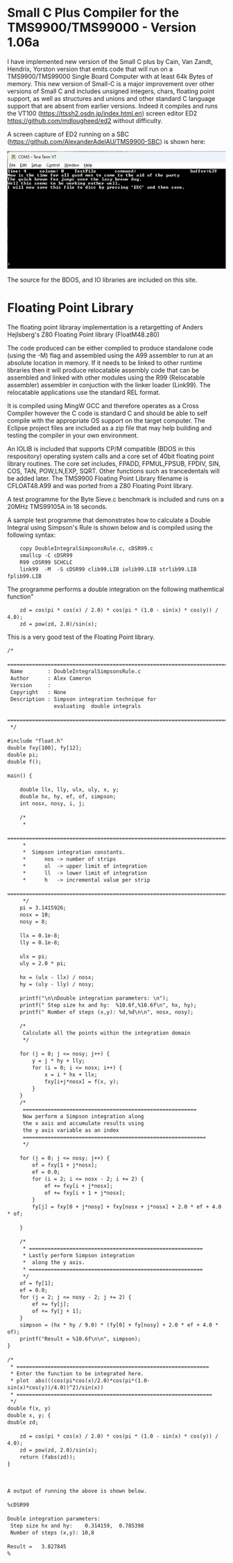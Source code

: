 # Small C Plus Compiler for the TMS9900/TMS99000 - Version 1.06a
I have implemented new version of the Small C plus by  Cain, Van Zandt, Hendrix, Yorston version that emits code that will run on a TMS9900/TMS99000 
Single Board Computer with at least 64k Bytes of memory.   This new version of Small-C is a major improvement over other versions of Small C and includes unsigned integers, chars, floating point support, as well as structures and unions and other standard C language support that are absent from earlier versions.  Indeed it compiles and runs the VT100 (https://ttssh2.osdn.jp/index.html.en) screen editor ED2 https://github.com/mdlougheed/ed2  without difficulty. 

A screen capture of ED2 running on a SBC (https://github.com/AlexanderAdelAU/TMS9900-SBC) is shown here:

<div style="text-align:center;">
    <img src="images/Ed2.png" alt="Screen capture" width="600">
</div>


The source for the BDOS, and IO libraries are included on this site.

# Floating Point Library
The floating point libraray implementation is a retargetting of  Anders Hejlsberg's Z80 Floating Point library (FloatM48.z80)

The code produced can be either compiled to produce standalone code (using the -M) flag and assembled using the A99 assembler to run at an absolute location in memory.  If it needs to be linked to other runtime libraries then it will produce relocatable assembly code that can be assembled and linked with other modules using the R99 (Relocatable assembler) assembler in conjuction with the linker loader (Link99).  The relocatable applications use the standard REL format.

It is compiled using MingW GCC and therefore operates as a Cross Compiler however the C code is standard C and 
should be able to self compile with the appropriate OS support on the target computer.  The Eclipse project files are included as a zip file that
may help building and testing the compiler in your own environment.

An IOLIB is included that supports CP/M compatible (BDOS in this respository) operating system calls and a core set of 40bit floating point library routines.  The core set includes, FPADD, FPMUL,FPSUB, FPDIV, SIN, COS, TAN, POW,LN,EXP, SQRT.   Other functions such as trancedentals will be added later.  The TMS9900 Floating Point Library filename is CFLOAT48.A99 and was ported from a Z80 Floating Point library.

A test programme for the Byte Sieve.c benchmark is included and runs on a 20MHz TMS99105A in 18 seconds.

A sample test programme that demonstrates how to calculate a Double Integral using Simpson's Rule is shown below and is compiled using the following syntax:

```
	copy DoubleIntegralSimpsonsRule.c, cDSR99.c
	smallcp -C cDSR99
	R99 cDSR99 SCHCLC
	link99  -M  -S cDSR99 clib99.LIB iolib99.LIB strlib99.LIB fplib99.LIB
```

The programme performs a double integration on the following mathemtical function"

```
	zd = cos(pi * cos(x) / 2.0) * cos(pi * (1.0 - sin(x) * cos(y)) / 4.0);
	zd = pow(zd, 2.0)/sin(x);
```

This is a very good test of the Floating Point library.

```
/*
 ============================================================================
 Name        : DoubleIntegralSimpsonsRule.c
 Author      : Alex Cameron
 Version     :
 Copyright   : None
 Description : Simpson integration technique for
 	 	 	   evaluating  double integrals
 ============================================================================
 */

#include "float.h"
double fxy[100], fy[12];
double pi;
double f();

main() {

	double llx, lly, ulx, uly, x, y;
	double hx, hy, ef, of, simpson;
	int nosx, nosy, i, j;

	/*
	 *
	============================================================================
	 *
	 *	Simpson integration constants.
	 *		nos -> number of strips
	 *		ul  -> upper limit of integration
	 *		ll  -> lower limit of integration
	 *		h   -> incremental value per strip
	 =============================================================================
	 */
	pi = 3.1415926;
	nosx = 10;
	nosy = 8;

	llx = 0.1e-8;
	lly = 0.1e-8;

	ulx = pi;
	uly = 2.0 * pi;

	hx = (ulx - llx) / nosx;
	hy = (uly - lly) / nosy;

	printf("\n\nDouble integration parameters: \n");
	printf(" Step size hx and hy:  %10.6f,%10.6f\n", hx, hy);
	printf(" Number of steps (x,y): %d,%d\n\n", nosx, nosy);

	/*
	 Calculate all the points within the integration domain
	 */

	for (j = 0; j <= nosy; j++) {
		y = j * hy + lly;
		for (i = 0; i <= nosx; i++) {
			x = i * hx + llx;
			fxy[i+j*nosx] = f(x, y);
		}
	}
	/*
	 ========================================================
	 Now perform a Simpson integration along
	 the x axis and accumulate results using
	 the y axis variable as an index
	 ===========================================================
	 */

	for (j = 0; j <= nosy; j++) {
		of = fxy[1 + j*nosx];
		ef = 0.0;
		for (i = 2; i <= nosx - 2; i += 2) {
			ef += fxy[i + j*nosx];
			of += fxy[i + 1 + j*nosx];
		}
		fy[j] = fxy[0 + j*nosy] + fxy[nosx + j*nosx] + 2.0 * ef + 4.0 * of;

	}

	/*
	 * ========================================================
	 * Lastly perform Simpson integration
	 *  along the y axis.
	 * ========================================================
	 */
	of = fy[1];
	ef = 0.0;
	for (j = 2; j <= nosy - 2; j += 2) {
		ef += fy[j];
		of += fy[j + 1];
	}
	simpson = (hx * hy / 9.0) * (fy[0] + fy[nosy] + 2.0 * ef + 4.0 * of);
	printf("Result = %10.6f\n\n", simpson);
}

/*
 * ==============================================================
 * Enter the function to be integrated here.
 * plot  abs(((cos(pi*cos(x)/2.0)*cos(pi*(1.0-sin(x)*cos(y))/4.0))^2)/sin(x))
 * ===============================================================
 */
double f(x, y)
double x, y; {
double zd;

	zd = cos(pi * cos(x) / 2.0) * cos(pi * (1.0 - sin(x) * cos(y)) / 4.0);
	zd = pow(zd, 2.0)/sin(x);
	return (fabs(zd));
}



```
```
A output of running the above is shown below.

%cDSR99

Double integration parameters: 
 Step size hx and hy:    0.314159,  0.785398
 Number of steps (x,y): 10,8

Result =   3.827845
%
```
